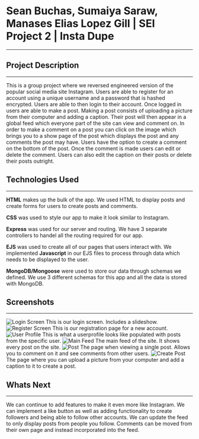 # Sean Buchas, Sumaiya Saraw, Manases Elias Lopez Gill | SEI Project 2 | Insta Dupe

---

## Project Description
---

This is a group project where we reversed engineered version of the popular social media site Instagram. Users are able to register for an account using a unique username and a password that is hashed encrypted. Users are able to then login to their account. Once logged in users are able to make a post. Making a post consists of uploading a picture from their computer and adding a caption. Their post will then appear in a global feed which everyone part of the site can view and comment on. In order to make a comment on a post you can click on the image which brings you to a show page of the post which displays the post and any comments the post may have. Users have the option to create a comment on the bottom of the post. Once the comment is made users can edit or delete the comment. Users can also edit the caption on their posts or delete their posts outright.

## Technologies Used
---
**HTML** makes up the bulk of the app. We used HTML to display posts and create forms for users to create posts and comments. 

**CSS** was used to style our app to make it look similar to Instagram. 

**Express** was used for our server and routing. We have 3 separate controllers to handel all the routing required for our app.

**EJS** was used to create all of our pages that users interact with. We implemented **Javascript** in our EJS files to process through data which needs to be displayed to the user. 

**MongoDB/Mongoose** were used to store our data through schemas we defined. We use 3 different schemas for this app and all the data is stored with MongoDB.

## Screenshots
---
![Login Screen](https://i.imgur.com/TrQeIrs.png)
This is our login screen. Includes a slideshow.
![Register Screen](https://i.imgur.com/de7ZBZW.png)
This is our registration page for a new account.
![User Profile](https://i.imgur.com/1Rl5Iys.png)
This is what a userprofile looks like populated with posts from the specific user.
![Main Feed](https://i.imgur.com/r5PXmsu.png)
The main feed of the site. It shows every post on the site.
![Post](https://i.imgur.com/g64yy7w.png)
The page when viewing a single post. Allows you to comment on it and see comments from other users.
![Create Post](https://i.imgur.com/7mtqPGI.png)
The page where you can upload a picture from your computer and add a caption to it to create a post.


## Whats Next
---
We can continue to add features to make it even more like Instagram. We can implement a like button as well as adding functionality to create followers and being able to follow other accounts. We can update the feed to only display posts from people you follow. Comments can be moved from their own page and instead incorporated into the feed.
